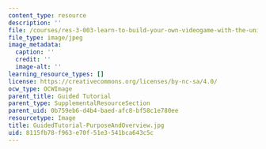 ```yaml
---
content_type: resource
description: ''
file: /courses/res-3-003-learn-to-build-your-own-videogame-with-the-unity-game-engine-and-microsoft-kinect-january-iap-2017/8115fb78f963e70f51e3541bca643c5c_GuidedTutorial-PurposeAndOverview.jpg
file_type: image/jpeg
image_metadata:
  caption: ''
  credit: ''
  image-alt: ''
learning_resource_types: []
license: https://creativecommons.org/licenses/by-nc-sa/4.0/
ocw_type: OCWImage
parent_title: Guided Tutorial
parent_type: SupplementalResourceSection
parent_uid: 0b759eb6-d4b4-baed-afc8-bf58c1e780ee
resourcetype: Image
title: GuidedTutorial-PurposeAndOverview.jpg
uid: 8115fb78-f963-e70f-51e3-541bca643c5c
---
```

